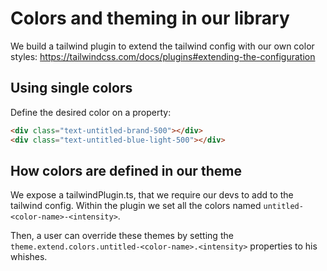 # Colors and theming in our library

We build a tailwind plugin to extend the tailwind config with our own color styles: https://tailwindcss.com/docs/plugins#extending-the-configuration

## Using single colors

Define the desired color on a property:

```html
<div class="text-untitled-brand-500"></div>
<div class="text-untitled-blue-light-500"></div>
```

## How colors are defined in our theme

We expose a tailwindPlugin.ts, that we require our devs to add to the tailwind config.
Within the plugin we set all the colors named `untitled-<color-name>-<intensity>`.

Then, a user can override these themes by setting the `theme.extend.colors.untitled-<color-name>.<intensity>` properties to his whishes.
